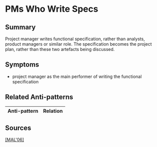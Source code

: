 # PMs Who Write Specs

## Summary
Project manager writes functional specification, rather than analysts, product managers or similar role. The specification becomes the project plan, rather than these two artefacts being discussed.

## Symptoms
 - project manager as the main performer of writing the functional specification

## Related Anti-patterns
| Anti-pattern  | Relation |
|--|--|

## Sources
[[MAL'06]](../References.md)
